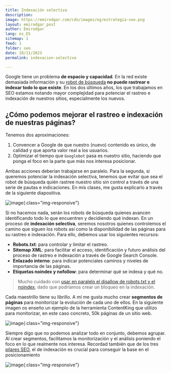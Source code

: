 ```yaml
---
title: Indexación selectiva
description: 
image: https://emirodgar.com/cdn/images/og/estrategia-seo.png
layout: emirodgar_post
author: Emirodgar
lang: es_ES
sitemap: 1
feed: 1
folder: seo
date: 28/11/2023
permalink: indexacion-selectiva

--- 
```


Google tiene un problema **de espacio y capacidad**. En la red existe demasiada información y su [robot de búsqueda](https://emirodgar.com/detectar-googlebot) **no puede rastrear e indexar todo lo que existe**.
En los dos últimos años, los que trabajamos en SEO estamos notando mayor complejidad para potenciar el rastreo e indexación de nuestros sitios, especialmente los nuevos.

## ¿Cómo podemos mejorar el rastreo e indexación de nuestras páginas?

Tenemos dos aproximaciones:

1. Convencer a Google de que nuestro (nuevo) contenido es único, de calidad y que aporta valor real a los usuarios.
2. Optimizar el tiempo que `Googlebot` pasa es nuestro sitio, haciendo que ponga el foco en la parte que más nos interesa posicionar.

Ambas acciones deberían trabajarse en paralelo. Para la segunda, si queremos potenciar la indexación selectiva, tenemos que evitar que sea el robot de búsqueda quién rastree nuestro sitio sin control a través de una serie de pautas e indicaciones.
En mis clases, me gusta explicarlo a través de la siguiente diapositiva.

![image](https://github.com/Emirodgar/w-emirodgar-com/assets/4302127/840c643e-3d76-47c3-8d2e-f5c66bc6169f){:class="img-responsive"}

Si no hacemos nada, serán los robots de búsqueda quienes avancen identificando todo lo que encuentren y decidiendo qué indexan.
En un proceso de **indexación selectiva**, seremos nosotros quienes controlemos el camino que siguen los robots así como la disponibilidad de las páginas para su rastreo e indexación.
Para ello, debemos usar los siguientes recursos:

- **Robots.txt**: para controlar y limitar el rastreo.
- **Sitemap XML**: para facilitar el acceso, identificación y futuro análisis del proceso de rastreo e indexación a través de Google Search Console.
- **Enlazado interno**: para indicar potenciales caminos y niveles de importancia de las páginas.
- **Etiquetas noindex y nofollow**: para determinar qué se indexa y qué no.

> Mucho cuidado con [usar en paralelo el disallow de robots.txt y el noindex](https://emirodgar.com/bloqueo-robotstxt-noindex), dado que podríamos crear un bloqueo en la indexación.

Cada maestrillo tiene su librillo. A mí me gusta mucho crear **segmentos de páginas** para monitorizar la evolución de cada uno de ellos.
En la siguiente imagen os enseño un ejemplo de la herramienta ContentKing que utilizo para monitorizar, en este caso concreto, 50k páginas de un sitio web.

![image](https://github.com/Emirodgar/w-emirodgar-com/assets/4302127/0c0fa779-ce9d-43da-b571-014683611477){:class="img-responsive"}

Siempre digo que no podemos analizar todo en conjunto, debemos agrupar. Al crear segmentos, facilitamos la monitorización y el análisis poniendo el foco en lo que realmente nos interesa.
Recordad también que de los tres [pilares SEO](https://emirodgar.com/pilares-seo), el de indexación es crucial para conseguir la base en el posicionamiento

![image](https://github.com/Emirodgar/w-emirodgar-com/assets/4302127/578faef9-734d-4819-9cc9-12bddebc8c43){:class="img-responsive"}


